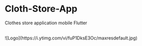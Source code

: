 # Cloth-Store-App
<p>Clothes store application mobile Flutter</p>
</br>
![Logo](https://i.ytimg.com/vi/fuP1DksE3Oc/maxresdefault.jpg)

